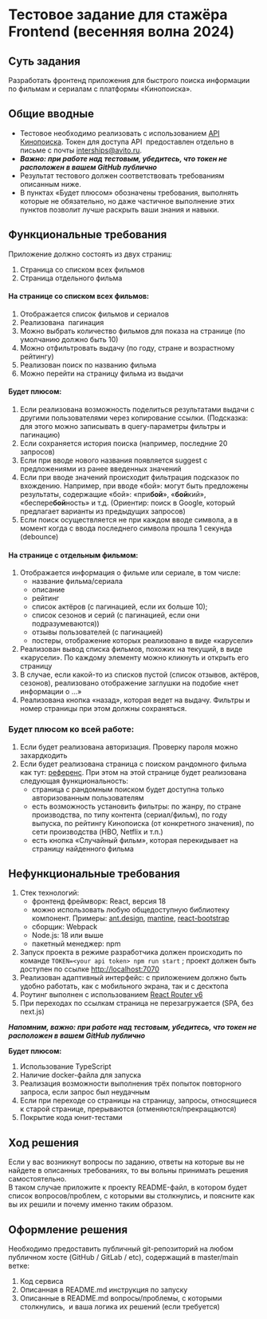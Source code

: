 # Тестовое задание для стажёра Frontend (весенняя волна 2024)
## Суть задания
Разработать фронтенд приложения для быстрого поиска информации по фильмам и сериалам с платформы «Кинопоиска».
## Общие вводные
- Тестовое необходимо реализовать с использованием [API Кинопоиска](https://api.kinopoisk.dev/documentation). Токен для доступа API  предоставлен отдельно в письме с почты [interships@avito.ru](mailto:interships@avito.ru).
- ***Важно: при работе над тестовым, убедитесь, что токен не расположен в вашем GitHub публично***
- Результат тестового должен соответствовать требованиям описанным ниже. 
- В пунктах «Будет плюсом» обозначены требования, выполнять которые не обязательно, но даже частичное выполнение этих пунктов позволит лучше раскрыть ваши знания и навыки.
## Функциональные требования
Приложение должно состоять из двух страниц:
1. Страница со списком всех фильмов
2. Страница отдельного фильма
#### На странице со списком всех фильмов:
1. Отображается список фильмов и сериалов
2. Реализована  пагинация
3. Можно выбрать количество фильмов для показа на странице (по умолчанию должно быть 10)
4. Можно отфильтровать выдачу (по году, стране и возрастному рейтингу)
5. Реализован поиск по названию фильма
6. Можно перейти на страницу фильма из выдачи
#### Будет плюсом:
1. Если реализована возможность поделиться результатами выдачи с другими пользователями через копирование ссылки. (Подсказка: для этого можно записывать в query-параметры фильтры и пагинацию)
2. Если сохраняется история поиска (например, последние 20 запросов)
3. Если при вводе нового названия появляется suggest с предложениями из ранее введенных значений
4. Если при вводе значений происходит фильтрация подсказок по вхождению.  Например, при вводе «бой»: могут быть предложены результаты, содержащие «бой»: «при**бой**», «**бой**кий», «беспере**бой**ность» и т.д. (Ориентир: поиск в Google, который предлагает варианты из предыдущих запросов)
5. Если поиск осуществляется не при каждом вводе символа, а в момент когда с ввода последнего символа прошла 1 секунда (debounce)
#### На странице с отдельным фильмом:
1. Отображается информация о фильме или сериале, в том числе:
	- название фильма/сериала
	- описание
	- рейтинг
	- список актёров (с пагинацией, если их больше 10); 
	- список сезонов и серий (с пагинацией, если они подразумеваются)) 
	- отзывы пользователей (с пагинацией)
	- постеры, отображение которых реализовано в виде «карусели»
2. Реализован вывод списка фильмов, похожих на текущий, в виде «карусели». По каждому элементу можно кликнуть и открыть его страницу
3. В случае, если какой-то из списков пустой (список отзывов, актёров, сезонов), реализовано отображение заглушки на подобие «нет информации о ...»
4. Реализована кнопка «назад», которая ведет на выдачу. Фильтры и номер страницы при этом должны сохраняться.
### Будет плюсом ко всей работе:
1. Если будет реализована авторизация. Проверку пароля можно захардкодить
2. Если будет реализована страница c поиском рандомного фильма как тут: [референс](https://www.kinopoisk.ru/chance/). При этом на этой странице будет реализована следующая функциональность: 
	- страница с рандомным поиском будет доступна только авторизованным пользователям
	- есть возможность установить фильтры: по жанру, по стране производства, по типу контента (сериал/фильм), по году выпуска, по рейтингу Кинопоиска (от конкретного значения), по сети производства (HBO, Netflix и т.п.)
	- есть кнопка «Случайный фильм», которая перекидывает на страницу найденного фильма

## Нефункциональные требования
1. Стек технологий:
	- фронтенд фреймворк: React, версия 18
	- можно использовать любую общедоступную библиотеку компонент. Примеры: [ant.design](https://ant.design/), [mantine](https://mantine.dev/), [react-bootstrap](https://react-bootstrap.github.io/)
	- сборщик: Webpack
	- Node.js: 18 или выше
	- пакетный менеджер: npm
1. Запуск проекта в режиме разработчика должен происходить по команде `TOKEN=<your api token> npm run start` ; проект должен быть доступен по ссылке [http://localhost:7070](http://localhost:7070)
2. Реализован адаптивный интерфейс: с приложением должно быть удобно работать, как с мобильного экрана, так и с десктопа
3. Роутинг выполнен с использованием [React Router v6](https://reactrouter.com/en/main)
4. При переходах по ссылкам страница не перезагружается (SPA, без next.js)

***Напомним, важно: при работе над тестовым, убедитесь, что токен не расположен в вашем GitHub публично***

**Будет плюсом:**
1. Использование TypeScript
2. Наличие docker-файла для запуска
3. Реализация возможности выполнения трёх попыток повторного запроса, если запрос был неудачным 
4. Если при переходе со страницы на страницу, запросы, относящиеся к старой странице, прерываются (отменяются/прекращаются)
5. Покрытие кода юнит-тестами
## Ход решения
Если у вас возникнут вопросы по заданию, ответы на которые вы не найдете в описанных требованиях, то вы вольны принимать решения самостоятельно.  
В таком случае приложите к проекту README-файл, в котором будет список вопросов/проблем, с которыми вы столкнулись, и поясните как вы их решили и почему именно таким образом. 

## Оформление решения
Необходимо предоставить публичный git-репозиторий на любом публичном хосте (GitHub / GitLab / etc), содержащий в master/main ветке:
1. Код сервиса
2. Описанная в README.md инструкция по запуску
3. Описанные в README.md вопросы/проблемы, с которыми столкнулись,  и ваша логика их решений (если требуется)
